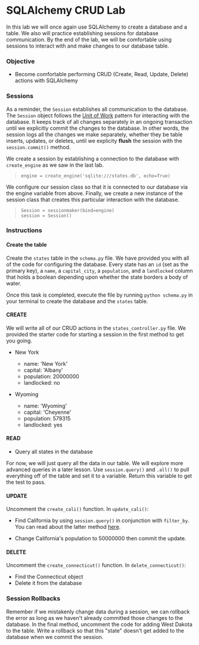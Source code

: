 
# SQLAlchemy CRUD Lab

In this lab we will once again use SQLAlchemy to create a database and a table.  We also will practice establishing sessions for database communication.  By the end of the lab, we will be comfortable using sessions to interact with and make changes to our database table.

### Objective

* Become comfortable performing CRUD (Create, Read, Update, Delete) actions with SQLAlchemy

### Sessions

As a reminder, the `Session` establishes all communication to the database.  The `Session` object follows the [Unit of Work](https://martinfowler.com/eaaCatalog/unitOfWork.html) pattern for interacting with the database.  It keeps track of all changes separately in an ongoing transaction until we explicitly commit the changes to the database.  In other words, the session logs all the changes we make separately, whether they be table inserts, updates, or deletes, until we explicity **flush** the session with the `session.commit()` method. 

We create a session by establishing a connection to the database with `create_engine` as we saw in the last lab.

>     engine = create_engine('sqlite:///states.db', echo=True)

We configure our session class so that it is connected to our database via the engine variable from above.  Finally, we create a new instance of the session class that creates this particular interaction with the database.

>     Session = sessionmaker(bind=engine)
>     session = Session()


### Instructions

#### Create the table

Create the `states` table in the `schema.py` file.  We have provided you with all of the code for configuring the database.  Every state has an `id` (set as the primary key), a `name`, a `capital_city`, a `population`, and a `landlocked` column that holds a boolean depending upon whether the state borders a body of water.

Once this task is completed, execute the file by running `python schema.py` in your terminal to create the database and the `states` table.

#### CREATE

We will write all of our CRUD actions in the `states_controller.py` file.  We provided the starter code for starting a session in the first method to get you going.

* New York
    - name: 'New York'
    - capital: 'Albany'
    - population: 20000000
    - landlocked: no
    
* Wyoming
    - name: 'Wyoming'
    - capital: 'Cheyenne'
    - population: 579315
    - landlocked: yes

#### READ

* Query all states in the database

For now, we will just query all the data in our table.  We will explore more advanced queries in a later lesson.  Use `session.query()` and `.all()` to pull everything off of the table and set it to a variable.  Return this variable to get the test to pass.

#### UPDATE

Uncomment the `create_cali()` function.  In `update_cali()`:

* Find California by using `session.query()` in conjunction with `filter_by`.  You can read about the latter method [here](http://docs.sqlalchemy.org/en/latest/orm/query.html#sqlalchemy.orm.query.Query.filter_by).

* Change California's population to 50000000 then commit the update.

#### DELETE

Uncomment the `create_connecticut()` function.  In `delete_connecticut()`:

* Find the Connecticut object
* Delete it from the database 

### Session Rollbacks

Remember if we mistakenly change data during a session, we can rollback the error as long as we haven't already committed those changes to the database.  In the final method, uncomment the code for adding West Dakota to the table.  Write a rollback so that this "state" doesn't get added to the database when we commit the session.
